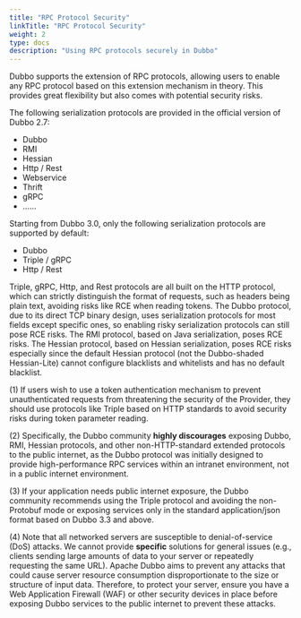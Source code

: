 ```yaml
---
title: "RPC Protocol Security"
linkTitle: "RPC Protocol Security"
weight: 2
type: docs
description: "Using RPC protocols securely in Dubbo"
---
```


Dubbo supports the extension of RPC protocols, allowing users to enable any RPC protocol based on this extension mechanism in theory. This provides great flexibility but also comes with potential security risks.

The following serialization protocols are provided in the official version of Dubbo 2.7:
* Dubbo
* RMI
* Hessian
* Http / Rest
* Webservice
* Thrift
* gRPC
* ……

Starting from Dubbo 3.0, only the following serialization protocols are supported by default:
* Dubbo
* Triple / gRPC
* Http / Rest

Triple, gRPC, Http, and Rest protocols are all built on the HTTP protocol, which can strictly distinguish the format of requests, such as headers being plain text, avoiding risks like RCE when reading tokens.
The Dubbo protocol, due to its direct TCP binary design, uses serialization protocols for most fields except specific ones, so enabling risky serialization protocols can still pose RCE risks.
The RMI protocol, based on Java serialization, poses RCE risks.
The Hessian protocol, based on Hessian serialization, poses RCE risks especially since the default Hessian protocol (not the Dubbo-shaded Hessian-Lite) cannot configure blacklists and whitelists and has no default blacklist.

(1) If users wish to use a token authentication mechanism to prevent unauthenticated requests from threatening the security of the Provider, they should use protocols like Triple based on HTTP standards to avoid security risks during token parameter reading.

(2) Specifically, the Dubbo community **highly discourages** exposing Dubbo, RMI, Hessian protocols, and other non-HTTP-standard extended protocols to the public internet, as the Dubbo protocol was initially designed to provide high-performance RPC services within an intranet environment, not in a public internet environment.

(3) If your application needs public internet exposure, the Dubbo community recommends using the Triple protocol and avoiding the non-Protobuf mode or exposing services only in the standard application/json format based on Dubbo 3.3 and above.

(4) Note that all networked servers are susceptible to denial-of-service (DoS) attacks. We cannot provide **specific** solutions for general issues (e.g., clients sending large amounts of data to your server or repeatedly requesting the same URL). Apache Dubbo aims to prevent any attacks that could cause server resource consumption disproportionate to the size or structure of input data. Therefore, to protect your server, ensure you have a Web Application Firewall (WAF) or other security devices in place before exposing Dubbo services to the public internet to prevent these attacks.

